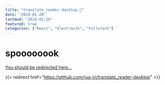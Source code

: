 ```yaml
---
title: "translate_reader-desktop 📖"
date: "2024-01-20"
lastmod: "2024-01-20"
featured: true
categories: ["React", "ElectronJS", "Fullstack"]
---
```


# spoooooook


[You should be redirected here...](https://github.com/rua-iri/translate_reader-desktop)


{{< redirect href="https://github.com/rua-iri/translate_reader-desktop" >}}


